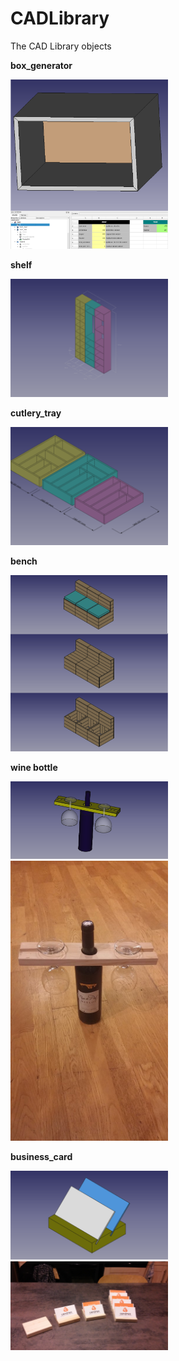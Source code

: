 # CADLibrary

The CAD Library objects

**box_generator**

<img border="0" width="50%" src="https://raw.githubusercontent.com/badele/CADLibrary/master/freecad/box_generator/sample.png"/>
<br/>


**shelf**

<img border="0" width="50%" src="https://raw.githubusercontent.com/badele/CADLibrary/master/freecad/shelf/sample.png"/>
<br/>

**cutlery_tray**

<img border="0" width="50%" height src="https://raw.githubusercontent.com/badele/CADLibrary/master/freecad/cutlery_tray/sample.png"/>
<br/>

**bench**

<img border="0" width="50%" height src="https://raw.githubusercontent.com/badele/CADLibrary/master/freecad/bench_generator/sample.png"/>
<br/>

**wine bottle**


<img border="0" width="50%" height src="https://raw.githubusercontent.com/badele/CADLibrary/master/freecad/wine_bottle_holder/wine_bottle_holder.png"/>
<img border="0" width="50%" height src="https://github.com/badele/CADLibrary/blob/master/freecad/wine_bottle_holder/realised_wine_bottle_holder.jpg"/>
<br/>


**business_card**

<img border="0" width="50%" height src="https://raw.githubusercontent.com/badele/CADLibrary/master/freecad/business_card_holder/business_card_holder.png"/>
<img border="0" width="50%" height src="https://github.com/badele/CADLibrary/blob/master/freecad/business_card_holder/realised_business_card_holder.jpg"/>
<br/>



